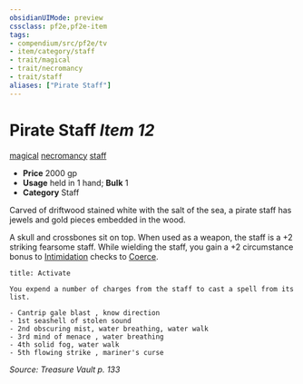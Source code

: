 ```yaml
---
obsidianUIMode: preview
cssclass: pf2e,pf2e-item
tags:
- compendium/src/pf2e/tv
- item/category/staff
- trait/magical
- trait/necromancy
- trait/staff
aliases: ["Pirate Staff"]
---
```

# Pirate Staff *Item 12*  
[magical](rules/traits/magical.md)  [necromancy](rules/traits/necromancy.md)  [staff](rules/traits/staff.md)  

- **Price** 2000 gp
- **Usage** held in 1 hand; **Bulk** 1
- **Category** Staff

Carved of driftwood stained white with the salt of the sea, a pirate staff has jewels and gold pieces embedded in the wood.

A skull and crossbones sit on top. When used as a weapon, the staff is a +2 striking fearsome staff. While wielding the staff, you gain a +2 circumstance bonus to [Intimidation](compendium/skills.md#Intimidation) checks to [Coerce](rules/actions/coerce.md).

```ad-embed-ability
title: Activate

You expend a number of charges from the staff to cast a spell from its list.

- Cantrip gale blast , know direction
- 1st seashell of stolen sound
- 2nd obscuring mist, water breathing, water walk
- 3rd mind of menace , water breathing
- 4th solid fog, water walk
- 5th flowing strike , mariner's curse
```

*Source: Treasure Vault p. 133*